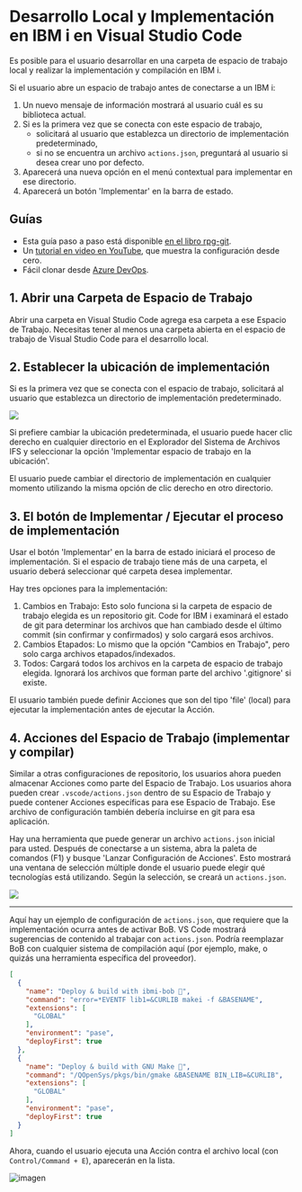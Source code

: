 # Desarrollo Local y Implementación en IBM i en Visual Studio Code

Es posible para el usuario desarrollar en una carpeta de espacio de trabajo local y realizar la implementación y compilación en IBM i.

Si el usuario abre un espacio de trabajo antes de conectarse a un IBM i:

1. Un nuevo mensaje de información mostrará al usuario cuál es su biblioteca actual.
2. Si es la primera vez que se conecta con este espacio de trabajo, 
   * solicitará al usuario que establezca un directorio de implementación predeterminado,
   * si no se encuentra un archivo `actions.json`, preguntará al usuario si desea crear uno por defecto.
3. Aparecerá una nueva opción en el menú contextual para implementar en ese directorio.
4. Aparecerá un botón 'Implementar' en la barra de estado.

## Guías

* Esta guía paso a paso está disponible [en el libro rpg-git](https://worksofliam.github.io/rpg-git-book/7-tooling-vscode.html).
* Un [tutorial en video en YouTube](https://www.youtube.com/watch?v=XuiGyWptgDA&t=425s), que muestra la configuración desde cero.
* Fácil clonar desde [Azure DevOps](azure.md).

## 1. Abrir una Carpeta de Espacio de Trabajo

Abrir una carpeta en Visual Studio Code agrega esa carpeta a ese Espacio de Trabajo. Necesitas tener al menos una carpeta abierta en el espacio de trabajo de Visual Studio Code para el desarrollo local.

## 2. Establecer la ubicación de implementación

Si es la primera vez que se conecta con el espacio de trabajo, solicitará al usuario que establezca un directorio de implementación predeterminado.

![](../../../../assets/local_1.png)

Si prefiere cambiar la ubicación predeterminada, el usuario puede hacer clic derecho en cualquier directorio en el Explorador del Sistema de Archivos IFS y seleccionar la opción 'Implementar espacio de trabajo en la ubicación'.

El usuario puede cambiar el directorio de implementación en cualquier momento utilizando la misma opción de clic derecho en otro directorio.

## 3. El botón de Implementar / Ejecutar el proceso de implementación

Usar el botón 'Implementar' en la barra de estado iniciará el proceso de implementación. Si el espacio de trabajo tiene más de una carpeta, el usuario deberá seleccionar qué carpeta desea implementar.

Hay tres opciones para la implementación:

1. Cambios en Trabajo: Esto solo funciona si la carpeta de espacio de trabajo elegida es un repositorio git. Code for IBM i examinará el estado de git para determinar los archivos que han cambiado desde el último commit (sin confirmar y confirmados) y solo cargará esos archivos.
2. Cambios Etapados: Lo mismo que la opción "Cambios en Trabajo", pero solo carga archivos etapados/indexados.
3. Todos: Cargará todos los archivos en la carpeta de espacio de trabajo elegida. Ignorará los archivos que forman parte del archivo '.gitignore' si existe.

El usuario también puede definir Acciones que son del tipo 'file' (local) para ejecutar la implementación antes de ejecutar la Acción.

## 4. Acciones del Espacio de Trabajo (implementar y compilar)

<!-- Gran parte de este texto proviene del archivo variables.md -->

Similar a otras configuraciones de repositorio, los usuarios ahora pueden almacenar Acciones como parte del Espacio de Trabajo. Los usuarios ahora pueden crear `.vscode/actions.json` dentro de su Espacio de Trabajo y puede contener Acciones específicas para ese Espacio de Trabajo. Ese archivo de configuración también debería incluirse en git para esa aplicación.

<!-- panels:start -->

<!-- div:left-panel -->

Hay una herramienta que puede generar un archivo `actions.json` inicial para usted. Después de conectarse a un sistema, abra la paleta de comandos (F1) y busque 'Lanzar Configuración de Acciones'. Esto mostrará una ventana de selección múltiple donde el usuario puede elegir qué tecnologías está utilizando. Según la selección, se creará un `actions.json`.

<!-- div:right-panel -->

![](../../../../assets/actions_tool.png)

<!-- panels:end -->

---

Aquí hay un ejemplo de configuración de `actions.json`, que requiere que la implementación ocurra antes de activar BoB. VS Code mostrará sugerencias de contenido al trabajar con `actions.json`. Podría reemplazar BoB con cualquier sistema de compilación aquí (por ejemplo, make, o quizás una herramienta específica del proveedor).

```json
[
  {
    "name": "Deploy & build with ibmi-bob 🔨",
    "command": "error=*EVENTF lib1=&CURLIB makei -f &BASENAME",
    "extensions": [
      "GLOBAL"
    ],
    "environment": "pase",
    "deployFirst": true
  },
  {
    "name": "Deploy & build with GNU Make 🔨",
    "command": "/QOpenSys/pkgs/bin/gmake &BASENAME BIN_LIB=&CURLIB",
    "extensions": [
      "GLOBAL"
    ],
    "environment": "pase",
    "deployFirst": true
  }
]
```

Ahora, cuando el usuario ejecuta una Acción contra el archivo local (con `Control/Command + E`), aparecerán en la lista.

![imagen](https://user-images.githubusercontent.com/3708366/146957104-4a26b4ba-c675-4a40-bb51-f77ea964ecf5.png)
